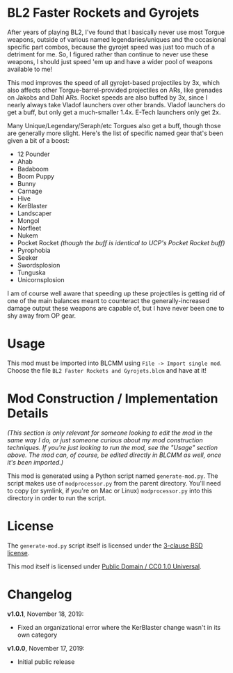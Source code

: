 BL2 Faster Rockets and Gyrojets
===============================

After years of playing BL2, I've found that I basically never use
most Torgue weapons, outside of various named legendaries/uniques and
the occasional specific part combos, because the gyrojet speed was
just too much of a detriment for me.  So, I figured rather than
continue to never use these weapons, I should just speed 'em up and
have a wider pool of weapons available to me!

This mod improves the speed of all gyrojet-based projectiles by 3x,
which also affects other Torgue-barrel-provided projectiles on ARs,
like grenades on Jakobs and Dahl ARs.  Rocket speeds are also buffed
by 3x, since I nearly always take Vladof launchers over other brands.
Vladof launchers do get a buff, but only get a much-smaller 1.4x.
E-Tech launchers only get 2x.

Many Unique/Legendary/Seraph/etc Torgues also get a buff, though those
are generally more slight.  Here's the list of specific named gear
that's been given a bit of a boost:

* 12 Pounder
* Ahab
* Badaboom
* Boom Puppy
* Bunny
* Carnage
* Hive
* KerBlaster
* Landscaper
* Mongol
* Norfleet
* Nukem
* Pocket Rocket *(though the buff is identical to UCP's Pocket Rocket buff)*
* Pyrophobia
* Seeker
* Swordsplosion
* Tunguska
* Unicornsplosion

I am of course well aware that speeding up these projectiles is
getting rid of one of the main balances meant to counteract the
generally-increased damage output these weapons are capable of,
but I have never been one to shy away from OP gear.

Usage
=====

This mod must be imported into BLCMM using `File -> Import single mod`.
Choose the file `BL2 Faster Rockets and Gyrojets.blcm` and have at it!

Mod Construction / Implementation Details
=========================================

*(This section is only relevant for someone looking to edit the mod in the
same way I do, or just someone curious about my mod construction techniques.
If you're just looking to run the mod, see the "Usage" section above.  The
mod can, of course, be edited directly in BLCMM as well, once it's
been imported.)*

This mod is generated using a Python script named `generate-mod.py`.  The
script makes use of `modprocessor.py` from the parent directory.  You'll need
to copy (or symlink, if you're on Mac or Linux) `modprocessor.py` into this
directory in order to run the script.

License
=======

The `generate-mod.py` script itself is licensed under the
[3-clause BSD license](https://opensource.org/licenses/BSD-3-Clause).

This mod itself is licensed under
[Public Domain / CC0 1.0 Universal](https://creativecommons.org/publicdomain/zero/1.0/).

Changelog
=========

**v1.0.1**, November 18, 2019:
 * Fixed an organizational error where the KerBlaster change wasn't in its
   own category

**v1.0.0**, November 17, 2019:
 * Initial public release
